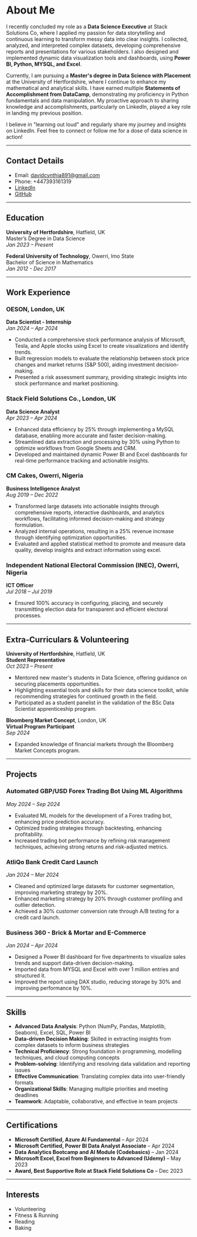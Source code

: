 # About Me

I recently concluded my role as a **Data Science Executive** at Stack Solutions Co, where I applied my passion for data storytelling and continuous learning to transform messy data into clear insights. I collected, analyzed, and interpreted complex datasets, developing comprehensive reports and presentations for various stakeholders. I also designed and implemented dynamic data visualization tools and dashboards, using **Power BI, Python, MYSQL, and Excel**.

Currently, I am pursuing a **Master's degree in Data Science with Placement** at the University of Hertfordshire, where I continue to enhance my mathematical and analytical skills. I have earned multiple **Statements of Accomplishment from DataCamp**, demonstrating my proficiency in Python fundamentals and data manipulation. My proactive approach to sharing knowledge and accomplishments, particularly on LinkedIn, played a key role in landing my previous position.

I believe in "learning out loud" and regularly share my journey and insights on LinkedIn. Feel free to connect or follow me for a dose of data science in action!

---

## Contact Details
- Email: davidcynthia891@gmail.com  
- Phone: +447393161319  
- [LinkedIn](https://www.linkedin.com/in/chinenye-cynthia-udoye-data-scientist/)  
- [GitHub](https://github.com/Cynthiaudoye)  

---

## Education

**University of Hertfordshire**, Hatfield, UK  
Master’s Degree in Data Science  
*Jan 2023 – Present*

**Federal University of Technology**, Owerri, Imo State  
Bachelor of Science in Mathematics  
*Jan 2012 - Dec 2017*

---

## Work Experience

### OESON, London, UK  
**Data Scientist - Internship**  
_Jan 2024 – Apr 2024_  
- Conducted a comprehensive stock performance analysis of Microsoft, Tesla, and Apple stocks using Excel to create visualizations and identify trends.
- Built regression models to evaluate the relationship between stock price changes and market returns (S&P 500), aiding investment decision-making.
- Presented a risk assessment summary, providing strategic insights into stock performance and market positioning.

### Stack Field Solutions Co., London, UK  
**Data Science Analyst**  
_Apr 2023 – Apr 2024_  
- Enhanced data efficiency by 25% through implementing a MySQL database, enabling more accurate and faster decision-making.
- Streamlined data extraction and processing by 30% using Python to optimize workflows from Google Sheets and CRM.
- Developed and maintained dynamic Power BI and Excel dashboards for real-time performance tracking and actionable insights.

### CM Cakes, Owerri, Nigeria  
**Business Intelligence Analyst**  
_Aug 2019 – Dec 2022_  
- Transformed large datasets into actionable insights through comprehensive reports, interactive dashboards, and analytics workflows, facilitating informed decision-making and strategy formulation.
- Analyzed internal operations, resulting in a 25% revenue increase through identifying optimization opportunities.
- Evaluated and applied statistical method to promote and measure data quality, develop insights and extract information using excel.

### Independent National Electoral Commission (INEC), Owerri, Nigeria  
**ICT Officer**  
_Jul 2018 – Jul 2019_  
- Ensured 100% accuracy in configuring, placing, and securely transmitting election data for transparent and efficient electoral processes.

---

## Extra-Curriculars & Volunteering

**University of Hertfordshire**, Hatfield, UK  
**Student Representative**  
_Oct 2023 – Present_  
- Mentored new master's students in Data Science, offering guidance on securing placements opportunities.
- Highlighting essential tools and skills for their data science toolkit, while recommending strategies for continued growth in the field.
- Participated as a student panelist in the validation of the BSc Data Scientist apprenticeship program.
  

**Bloomberg Market Concept**, London, UK  
**Virtual Program Participant**  
_Sep 2024_  
- Expanded knowledge of financial markets through the Bloomberg Market Concepts program.

---

## Projects

### Automated GBP/USD Forex Trading Bot Using ML Algorithms  
_May 2024 – Sep 2024_  
- Evaluated ML models for the development of a Forex trading bot, enhancing price prediction accuracy.
- Optimized trading strategies through backtesting, enhancing profitability.
- Increased trading bot performance by refining risk management techniques, achieving strong returns and risk-adjusted metrics.

### AtliQo Bank Credit Card Launch  
_Jan 2024 – Mar 2024_  
- Cleaned and optimized large datasets for customer segmentation, improving marketing strategy by 20%.
- Enhanced marketing strategy by 20% through customer profiling and outlier detection.
- Achieved a 30% customer conversion rate through A/B testing for a credit card launch.

### Business 360 - Brick & Mortar and E-Commerce  
_Jan 2024 – Apr 2024_  
- Designed a Power BI dashboard for five departments to visualize sales trends and support data-driven decision-making.
- Imported data from MYSQL and Excel with over 1 million entries and structured it.
- Improved the report using DAX studio, reducing storage by 30% and improving performance by 10%.

---

## Skills

- **Advanced Data Analysis**: Python (NumPy, Pandas, Matplotlib, Seaborn), Excel, SQL, Power BI  
- **Data-driven Decision Making**: Skilled in extracting insights from complex datasets to inform business strategies  
- **Technical Proficiency**: Strong foundation in programming, modelling techniques, and cloud computing concepts  
- **Problem-solving**: Identifying and resolving data validation and reporting issues  
- **Effective Communication**: Translating complex data into user-friendly formats  
- **Organizational Skills**: Managing multiple priorities and meeting deadlines  
- **Teamwork**: Adaptable, collaborative, and effective in team projects  

---

## Certifications

- **Microsoft Certified, Azure AI Fundamental** – Apr 2024  
- **Microsoft Certified, Power BI Data Analyst Associate** – Apr 2024  
- **Data Analytics Bootcamp and AI Module (Codebasics)** – Jan 2024  
- **Microsoft Excel, Excel from Beginners to Advanced (Udemy)** – May 2023
- **Award, Best Supportive Role at Stack Field Solutions Co** – Dec 2023

---

## Interests

- Volunteering  
- Fitness & Running  
- Reading  
- Baking  
